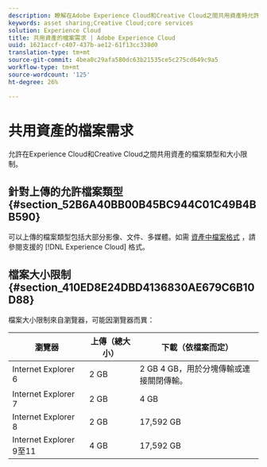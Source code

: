 ```yaml
---
description: 瞭解在Adobe Experience Cloud和Creative Cloud之間共用資產時允許的檔案類型和大小限制。
keywords: asset sharing;Creative Cloud;core services
solution: Experience Cloud
title: 共用資產的檔案需求 | Adobe Experience Cloud
uuid: 1621accf-c407-437b-ae12-61f13cc338d0
translation-type: tm+mt
source-git-commit: 4bea0c29afa580dc63b21535ce5c275cd649c9a5
workflow-type: tm+mt
source-wordcount: '125'
ht-degree: 26%

---
```



# 共用資產的檔案需求

允許在Experience Cloud和Creative Cloud之間共用資產的檔案類型和大小限制。

## 針對上傳的允許檔案類型 {#section_52B6A40BB00B45BC944C01C49B4BB590}

可以上傳的檔案類型包括大部分影像、文件、多媒體。如需 [資產中檔案格式](https://helpx.adobe.com/experience-manager/brand-portal/using/brand-portal-supported-formats.html) ，請參閱支援的 [!DNL Experience Cloud] 格式。

## 檔案大小限制 {#section_410ED8E24DBD4136830AE679C6B10D88}

檔案大小限制來自瀏覽器，可能因瀏覽器而異：

| 瀏覽器 | 上傳（總大小） | 下載（依檔案而定） |
|--- |--- |--- |
| Internet Explorer 6 | 2 GB   | 2 GB 4 GB，用於分塊傳輸或連接關閉傳輸。 |
| Internet Explorer 7 | 2 GB   | 4 GB   |
| Internet Explorer 8 | 2 GB   | 17,592 GB   |
| Internet Explorer 9至11 | 4 GB   | 17,592 GB   |
